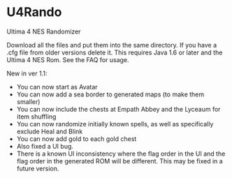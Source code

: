 # U4Rando
Ultima 4 NES Randomizer

Download all the files and put them into the same directory.  If you have a .cfg file from older versions delete it.  This requires Java 1.6 or later and the Ultima 4 NES Rom.
See the FAQ for usage.

New in ver 1.1:
- You can now start as Avatar
- You can now add a sea border to generated maps (to make them smaller)
- You can now include the chests at Empath Abbey and the Lyceaum for item shuffling
- You can now randomize initially known spells, as well as specifically exclude Heal and Blink
- You can now add gold to each gold chest
- Also fixed a UI bug.
- There is a known UI inconsistency where the flag order in the UI and the flag order in the generated ROM will be different.  This may be fixed in a future version.
